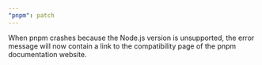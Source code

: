 ```yaml
---
"pnpm": patch
---
```


When pnpm crashes because the Node.js version is unsupported, the error message will now contain a link to the compatibility page of the pnpm documentation website.
